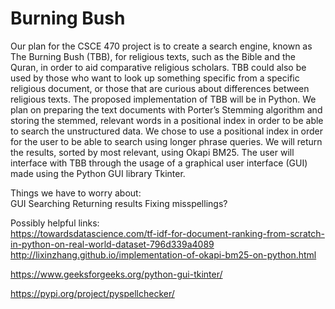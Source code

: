 # Burning Bush

Our plan for the CSCE 470 project is to create a search engine, known as The Burning Bush (TBB), for religious texts, such as the Bible and the Quran, in order to aid comparative religious scholars. TBB could also be used by those who want to look up something specific from a specific religious document, or those that are curious about differences between religious texts. The proposed implementation of TBB will be in Python. We plan on preparing the text documents with Porter’s Stemming algorithm and storing the stemmed, relevant words in a positional index in order to be able to search the unstructured data. We chose to use a positional index in order for the user to be able to search using longer phrase queries. We will return the results, sorted by most relevant, using Okapi BM25. The user will interface with TBB through the usage of a graphical user interface (GUI) made using the Python GUI library Tkinter.

Things we have to worry about:<br>
GUI
Searching
Returning results
Fixing misspellings?

Possibly helpful links: <br>
https://towardsdatascience.com/tf-idf-for-document-ranking-from-scratch-in-python-on-real-world-dataset-796d339a4089
http://lixinzhang.github.io/implementation-of-okapi-bm25-on-python.html

https://www.geeksforgeeks.org/python-gui-tkinter/

https://pypi.org/project/pyspellchecker/

